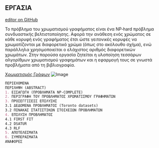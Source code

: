 ## ΕΡΓΑΣΙΑ
[editor on GitHub](https://github.com/sofmous/alco/edit/gh-pages/index.md)

Το πρόβλημα του χρωματισμού γραφήματος είναι ένα NP‐hard πρόβλημα συνδυαστικής βελτιστοποίησης. Αφορά την ανάθεση ενός χρώματος σε κάθε κορυφή ενός γραφήματος έτσι ώστε γειτονικές κορυφές να χρωματίζονται με διαφορετικό χρώμα (όπως στο ακόλουθο σχήμα), ενώ παράλληλα χρησιμοποιείται ο ελάχιστος αριθμός διαφορετικών χρωμάτων. Στην παρούσα εργασία ζητείται η υλοποίηση τεσσάρων αλγορίθμων χρωματισμού γραφημάτων και η εφαρμογή τους σε γνωστά προβλήματα από τη βιβλιογραφία.


[Χρωματισμός Γράφων](https://www.mathpages.com/home/kmath266/kmath266.htm) ![Image](https://www.mathpages.com/home/kmath266/image4253.gif)


```markdown
ΠΕΡΙΕΧΟΜΕΝΑ
ΠΕΡΙΛΗΨΗ (ABSTRACT)
1. ΕΙΣΑΓΩΓΗ (ΠΡΟΒΛΗΜΑΤΑ NP-COMPLETE) 
2. ΠΕΡΙΓΡΑΦΗ ΤΟΥ ΠΡΟΒΛΗΜΑΤΟΣ ΧΡΩΜΑΤΙΣΜΟΥ ΓΡΑΦΗΜΑΤΩΝ
3. ΠΡΟΣΕΓΓΙΣΕΙΣ ΕΠΙΛΥΣΗΣ
3.1 ΔΕΔΟΜΕΝΑ ΠΡΟΒΛΗΜΑΤΟΣ (Toronto datasets)
3.2 ΠΙΝΑΚΑΣ ΣΤΑΤΙΣΤΙΚΩΝ ΣΤΟΙΧΕΙΩΝ ΠΡΟΒΛΗΜΑΤΩΝ
4. ΕΠΙΛΥΣΗ ΠΡΟΒΛΗΜΑΤΟΣ
4.1 FIRST FIT
4.2 DSATUR
4.3 RLF
5. ΑΠΟΤΕΛΕΣΜΑΤΑ
6. ΣΥΜΠΕΡΑΣΜΑΤΑ
ΑΝΑΦΟΡΕΣ






```


